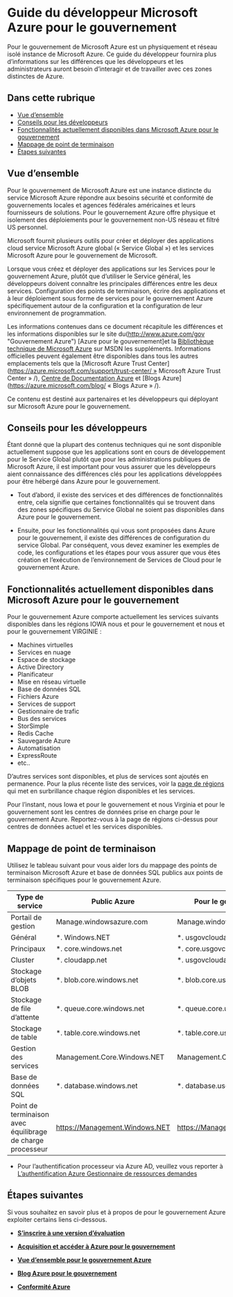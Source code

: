 <properties 
    pageTitle="Guide du développeur pour le gouvernement Azure" 
    description="Cela fournit une comparaison des fonctionnalités et des recommandations sur le développement d’applications pour le gouvernement Azure" 
    services="" 
    cloud="gov"
    documentationCenter="" 
    authors="Joharve2" 
    manager="Chrisnie" 
    editor=""/>

<tags 
    ms.service="multiple" 
    ms.devlang="na" 
    ms.topic="article" 
    ms.tgt_pltfrm="na" 
    ms.workload="azure-government" 
    ms.date="10/29/2015" 
    ms.author="jharve"/>


#  <a name="microsoft-azure-government-developer-guide"></a>Guide du développeur Microsoft Azure pour le gouvernement 

<p> Pour le gouvernement de Microsoft Azure est un physiquement et réseau isolé instance de Microsoft Azure.  Ce guide du développeur fournira plus d’informations sur les différences que les développeurs et les administrateurs auront besoin d’interagir et de travailler avec ces zones distinctes de Azure.

<!--Table of contents for topic, the words in brackets must match the heading wording exactly-->


## <a name="in-this-topic"></a>Dans cette rubrique


+ [Vue d’ensemble](#Overview)
+ [Conseils pour les développeurs](#Guidance)
+ [Fonctionnalités actuellement disponibles dans Microsoft Azure pour le gouvernement](#Features)
+ [Mappage de point de terminaison](#Endpoint)
+ [Étapes suivantes](#next)


## <a name="Overview"></a>Vue d’ensemble

Pour le gouvernement de Microsoft Azure est une instance distincte du service Microsoft Azure répondre aux besoins sécurité et conformité de gouvernements locales et agences fédérales américaines et leurs fournisseurs de solutions. Pour le gouvernement Azure offre physique et isolement des déploiements pour le gouvernement non-US réseau et filtré US personnel. 

Microsoft fournit plusieurs outils pour créer et déployer des applications cloud service Microsoft Azure global (« Service Global ») et les services Microsoft Azure pour le gouvernement de Microsoft.

Lorsque vous créez et déployer des applications sur les Services pour le gouvernement Azure, plutôt que d’utiliser le Service général, les développeurs doivent connaître les principales différences entre les deux services.  Configuration des points de terminaison, écrire des applications et à leur déploiement sous forme de services pour le gouvernement Azure spécifiquement autour de la configuration et la configuration de leur environnement de programmation.

Les informations contenues dans ce document récapitule les différences et les informations disponibles sur le site du(http://www.azure.com/gov "Gouvernement Azure") [Azure pour le gouvernement]et la [Bibliothèque technique de Microsoft Azure](http://msdn.microsoft.com/cloud-app-development-msdn "MSDN") sur MSDN les suppléments. Informations officielles peuvent également être disponibles dans tous les autres emplacements tels que la [Microsoft Azure Trust Center] (https://azure.microsoft.com/support/trust-center/ » Microsoft Azure Trust Center » /), [Centre de Documentation Azure](https://azure.microsoft.com/documentation/) et [Blogs Azure] (https://azure.microsoft.com/blog/ « Blogs Azure » /). 

Ce contenu est destiné aux partenaires et les développeurs qui déployant sur Microsoft Azure pour le gouvernement.



## <a name="Guidance"></a>Conseils pour les développeurs
Étant donné que la plupart des contenus techniques qui ne sont disponible actuellement suppose que les applications sont en cours de développement pour le Service Global plutôt que pour les administrations publiques de Microsoft Azure, il est important pour vous assurer que les développeurs aient connaissance des différences clés pour les applications développées pour être hébergé dans Azure pour le gouvernement.

- Tout d’abord, il existe des services et des différences de fonctionnalités entre, cela signifie que certaines fonctionnalités qui se trouvent dans des zones spécifiques du Service Global ne soient pas disponibles dans Azure pour le gouvernement.

- Ensuite, pour les fonctionnalités qui vous sont proposées dans Azure pour le gouvernement, il existe des différences de configuration du service Global.  Par conséquent, vous devez examiner les exemples de code, les configurations et les étapes pour vous assurer que vous êtes création et l’exécution de l’environnement de Services de Cloud pour le gouvernement Azure.


## <a name="Features"></a>Fonctionnalités actuellement disponibles dans Microsoft Azure pour le gouvernement
Pour le gouvernement Azure comporte actuellement les services suivants disponibles dans les régions IOWA nous et pour le gouvernement et nous et pour le gouvernement VIRGINIE :

- Machines virtuelles
- Services en nuage
- Espace de stockage
- Active Directory
- Planificateur
- Mise en réseau virtuelle
- Base de données SQL
- Fichiers Azure
- Services de support
- Gestionnaire de trafic
- Bus des services
- StorSimple
- Redis Cache
- Sauvegarde Azure
- Automatisation
- ExpressRoute
- etc..

D’autres services sont disponibles, et plus de services sont ajoutés en permanence.  Pour la plus récente liste des services, voir la [page de régions](https://azure.microsoft.com/regions/#services) qui met en surbrillance chaque région disponibles et les services.  

Pour l’instant, nous Iowa et pour le gouvernement et nous Virginia et pour le gouvernement sont les centres de données prise en charge pour le gouvernement Azure.  Reportez-vous à la page de régions ci-dessus pour centres de données actuel et les services disponibles.

## <a name="Endpoint"></a>Mappage de point de terminaison

Utilisez le tableau suivant pour vous aider lors du mappage des points de terminaison Microsoft Azure et base de données SQL publics aux points de terminaison spécifiques pour le gouvernement Azure.


Type de service|Public Azure|Pour le gouvernement Azure
---|---|---
Portail de gestion|Manage.windowsazure.com|Manage.windowsazure.us
Général|*. Windows.NET|*. usgovcloudapi.net
Principaux|*. core.windows.net|*. core.usgovcloudapi.net
Cluster|*. cloudapp.net|*. usgovcloudapp.net
Stockage d’objets BLOB|*. blob.core.windows.net|   *. blob.core.usgovcloudapi.net
Stockage de file d’attente|*. queue.core.windows.net|*. queue.core.usgovcloudapi.net
Stockage de table|*. table.core.windows.net|*. table.core.usgovcloudapi.net
Gestion des services|Management.Core.Windows.NET|Management.Core.usgovcloudapi.NET
Base de données SQL|*. database.windows.net|*. database.usgovcloudapi.net
Point de terminaison avec équilibrage de charge processeur|https://Management.Windows.NET|https://Management.usgovcloudapi.NET  

* Pour l’authentification processeur via Azure AD, veuillez vous reporter à [L’authentification Azure Gestionnaire de ressources demandes](https://msdn.microsoft.com/library/azure/dn790557.aspx)

## <a name="next"></a>Étapes suivantes

Si vous souhaitez en savoir plus et à propos de pour le gouvernement Azure exploiter certains liens ci-dessous.

- **[S’inscrire à une version d’évaluation](https://azuregov.microsoft.com/trial/azuregovtrial)**

- **[Acquisition et accéder à Azure pour le gouvernement](http://azure.com/gov)**

- **[Vue d’ensemble pour le gouvernement Azure](/azure-government-overview)**

- **[Blog Azure pour le gouvernement](http://blogs.msdn.com/b/azuregov/)**

- **[Conformité Azure](https://azure.microsoft.com/support/trust-center/compliance/)**

<!--Anchors-->



<!-- Images. -->

[1]: ./media/azure-government-developer-guide/publisherguide.png


<!--Link references-->
[Link 1 to another azure.microsoft.com documentation topic]: virtual-machines-windows-hero-tutorial.md
[Link 2 to another azure.microsoft.com documentation topic]: web-sites-custom-domain-name.md
[Link 3 to another azure.microsoft.com documentation topic]: storage-whatis-account.md
